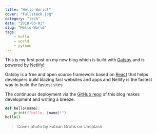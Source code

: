 ```yaml
---
title: "Hello World!"
cover: "fullstack.jpg"
category: "tech"
date: "2018-03-01"
slug: "Hello-World"
tags:
    - hello
    - world
    - python
---
```


This is my first post on my new blog which is build with [Gatsby](https://gatsbyjs.org) and is powered by [Netlify](https://netlify.com)!

Gatsby is a free and open source framework based on [React](https://reactjs.org) that helps developers build blazing fast websites and apps 
and Netlify is the fastest way to build the fastest sites.

The continuous deployment via the [GitHub repo](https://github.com/pitufocabeza/developers-playground-material) of this blog makes
development and writing a breeze.

```python
def hello(name):
    print(f"Hello, {name}!")
hello()
```

> Cover photo by Fabian Grohs on Unsplash